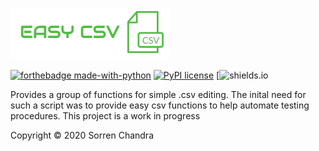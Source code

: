 ![Alt text](logo.png?raw=true "Title")

[![forthebadge made-with-python](https://img.shields.io/badge/Python-v3.8-blue)](https://www.python.org/)
[![PyPI license](https://img.shields.io/pypi/l/ansicolortags.svg)](https://github.com/SorrenC/easycsv/blob/master/LICENSE)
[![shields.io](https://img.shields.io/badge/Status%20-Work%20In%20Progress-red)

Provides a group of functions for simple .csv editing. The inital need for such a script was to provide easy csv functions to help automate testing procedures. 
This project is a work in progress 


Copyright © 2020 Sorren Chandra 
